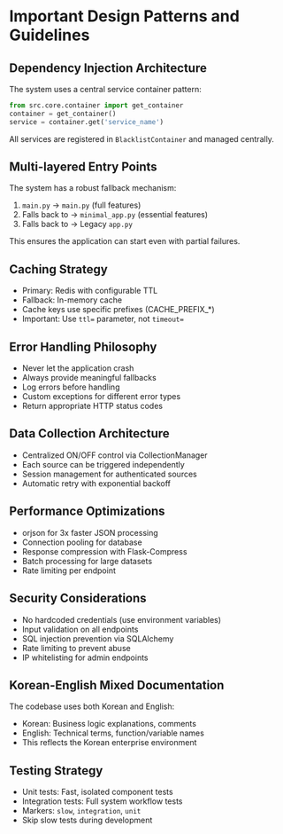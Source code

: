 # Important Design Patterns and Guidelines

## Dependency Injection Architecture
The system uses a central service container pattern:
```python
from src.core.container import get_container
container = get_container()
service = container.get('service_name')
```
All services are registered in `BlacklistContainer` and managed centrally.

## Multi-layered Entry Points
The system has a robust fallback mechanism:
1. `main.py` → `main.py` (full features)
2. Falls back to → `minimal_app.py` (essential features)
3. Falls back to → Legacy `app.py`

This ensures the application can start even with partial failures.

## Caching Strategy
- Primary: Redis with configurable TTL
- Fallback: In-memory cache
- Cache keys use specific prefixes (CACHE_PREFIX_*)
- Important: Use `ttl=` parameter, not `timeout=`

## Error Handling Philosophy
- Never let the application crash
- Always provide meaningful fallbacks
- Log errors before handling
- Custom exceptions for different error types
- Return appropriate HTTP status codes

## Data Collection Architecture
- Centralized ON/OFF control via CollectionManager
- Each source can be triggered independently
- Session management for authenticated sources
- Automatic retry with exponential backoff

## Performance Optimizations
- orjson for 3x faster JSON processing
- Connection pooling for database
- Response compression with Flask-Compress
- Batch processing for large datasets
- Rate limiting per endpoint

## Security Considerations
- No hardcoded credentials (use environment variables)
- Input validation on all endpoints
- SQL injection prevention via SQLAlchemy
- Rate limiting to prevent abuse
- IP whitelisting for admin endpoints

## Korean-English Mixed Documentation
The codebase uses both Korean and English:
- Korean: Business logic explanations, comments
- English: Technical terms, function/variable names
- This reflects the Korean enterprise environment

## Testing Strategy
- Unit tests: Fast, isolated component tests
- Integration tests: Full system workflow tests
- Markers: `slow`, `integration`, `unit`
- Skip slow tests during development